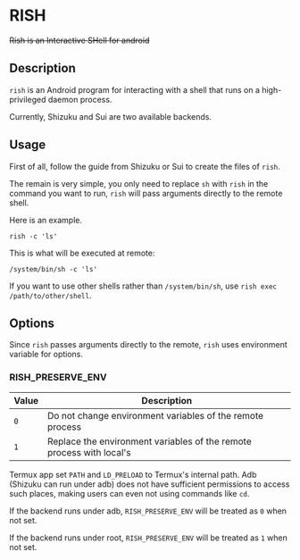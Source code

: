 # RISH

<del>Rish is an Interactive SHell for android</del>

## Description

`rish` is an Android program for interacting with a shell that runs on a high-privileged daemon process.

Currently, Shizuku and Sui are two available backends.

## Usage

First of all, follow the guide from Shizuku or Sui to create the files of `rish`.

The remain is very simple, you only need to replace `sh` with `rish` in the command you want to run, `rish` will pass arguments directly to the remote shell.

Here is an example.

```
rish -c 'ls'
```

This is what will be executed at remote:

```
/system/bin/sh -c 'ls'
```

If you want to use other shells rather than `/system/bin/sh`, use `rish exec /path/to/other/shell`.

## Options

Since `rish` passes arguments directly to the remote, `rish` uses environment variable for options.

### RISH_PRESERVE_ENV

| Value | Description                                                          |
|-------|----------------------------------------------------------------------|
| `0`   | Do not change environment variables of the remote process            |
| `1`   | Replace the environment variables of the remote process with local's |

Termux app set `PATH` and `LD_PRELOAD` to Termux's internal path.
Adb (Shizuku can run under adb) does not have sufficient permissions to access such places, making users can even not using commands like `cd`.

If the backend runs under adb, `RISH_PRESERVE_ENV` will be treated as `0` when not set.

If the backend runs under root, `RISH_PRESERVE_ENV` will be treated as `1` when not set.